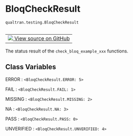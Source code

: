 # BloqCheckResult
`qualtran.testing.BloqCheckResult`


<table class="tfo-notebook-buttons tfo-api nocontent" align="left">
<td>
  <a target="_blank" href="https://github.com/quantumlib/Qualtran/blob/main/qualtran/testing.py#L223-L243">
    <img src="https://www.tensorflow.org/images/GitHub-Mark-32px.png" />
    View source on GitHub
  </a>
</td>
</table>



The status result of the `check_bloq_example_xxx` functions.

<!-- Placeholder for "Used in" -->




<h2 class="add-link">Class Variables</h2>

ERROR<a id="ERROR"></a>
: `<BloqCheckResult.ERROR: 5>`

FAIL<a id="FAIL"></a>
: `<BloqCheckResult.FAIL: 1>`

MISSING<a id="MISSING"></a>
: `<BloqCheckResult.MISSING: 2>`

NA<a id="NA"></a>
: `<BloqCheckResult.NA: 3>`

PASS<a id="PASS"></a>
: `<BloqCheckResult.PASS: 0>`

UNVERIFIED<a id="UNVERIFIED"></a>
: `<BloqCheckResult.UNVERIFIED: 4>`


